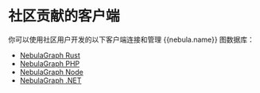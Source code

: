 # 社区贡献的客户端

你可以使用社区用户开发的以下客户端连接和管理 {{nebula.name}} 图数据库：

- [NebulaGraph Rust](https://github.com/vesoft-inc/nebula-rust)
- [NebulaGraph PHP](https://github.com/nebula-contrib/nebula-php) 
- [NebulaGraph Node](https://github.com/nebula-contrib/nebula-node)
- [NebulaGraph .NET](https://github.com/nebula-contrib/nebula-net)
